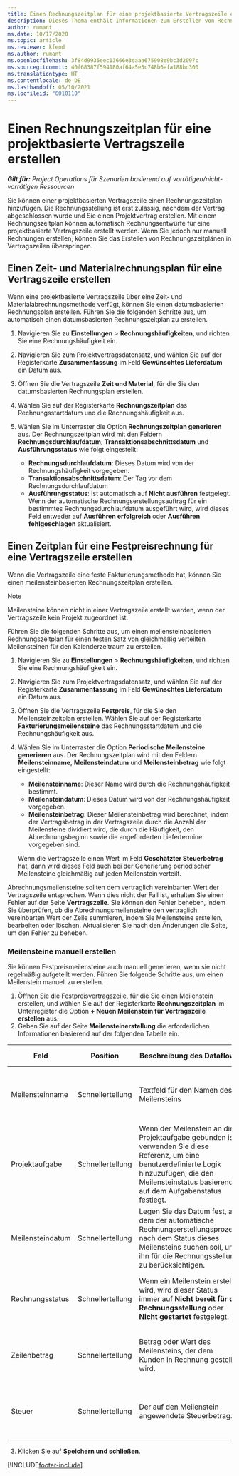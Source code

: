 ```yaml
---
title: Einen Rechnungszeitplan für eine projektbasierte Vertragszeile erstellen
description: Dieses Thema enthält Informationen zum Erstellen von Rechnungszeitplänen und Meilensteinen in Vertragszeilen.
author: rumant
ms.date: 10/17/2020
ms.topic: article
ms.reviewer: kfend
ms.author: rumant
ms.openlocfilehash: 3f84d9935eec13666e3eaaa675908e9bc3d2097c
ms.sourcegitcommit: 40f68387f594180af64a5e5c748b6efa188bd300
ms.translationtype: HT
ms.contentlocale: de-DE
ms.lasthandoff: 05/10/2021
ms.locfileid: "6010110"
---
```

# <a name="create-an-invoice-schedule-on-a-project-based-contract-line"></a>Einen Rechnungszeitplan für eine projektbasierte Vertragszeile erstellen 

_**Gilt für:** Project Operations für Szenarien basierend auf vorrätigen/nicht-vorrätigen Ressourcen_

Sie können einer projektbasierten Vertragszeile einen Rechnungszeitplan hinzufügen. Die Rechnungsstellung ist erst zulässig, nachdem der Vertrag abgeschlossen wurde und Sie einen Projektvertrag erstellen. Mit einem Rechnungszeitplan können automatisch Rechnungsentwürfe für eine projektbasierte Vertragszeile erstellt werden. Wenn Sie jedoch nur manuell Rechnungen erstellen, können Sie das Erstellen von Rechnungszeitplänen in Vertragszeilen überspringen.

## <a name="create-a-time-and-material-invoice-schedule-for-a-contract-line"></a>Einen Zeit‑ und Materialrechnungsplan für eine Vertragszeile erstellen

Wenn eine projektbasierte Vertragszeile über eine Zeit‑ und Materialabrechnungsmethode verfügt, können Sie einen datumsbasierten Rechnungsplan erstellen. Führen Sie die folgenden Schritte aus, um automatisch einen datumsbasierten Rechnungszeitplan zu erstellen.

1. Navigieren Sie zu **Einstellungen** > **Rechnungshäufigkeiten**, und richten Sie eine Rechnungshäufigkeit ein.
2. Navigieren Sie zum Projektvertragsdatensatz, und wählen Sie auf der Registerkarte **Zusammenfassung** im Feld **Gewünschtes Lieferdatum** ein Datum aus.
3. Öffnen Sie die Vertragszeile **Zeit und Material**, für die Sie den datumsbasierten Rechnungsplan erstellen. 
4. Wählen Sie auf der Registerkarte **Rechnungszeitplan** das Rechnungsstartdatum und die Rechnungshäufigkeit aus.
5. Wählen Sie im Unterraster die Option **Rechnungszeitplan generieren** aus. Der Rechnungszeitplan wird mit den Feldern **Rechnungsdurchlaufdatum**, **Transaktionsabschnittsdatum** und **Ausführungsstatus** wie folgt eingestellt:

    - **Rechnungsdurchlaufdatum**: Dieses Datum wird von der Rechnungshäufigkeit vorgegeben.
    - **Transaktionsabschnittsdatum**: Der Tag vor dem Rechnungsdurchlaufdatum
    - **Ausführungsstatus**: Ist automatisch auf **Nicht ausführen** festgelegt. Wenn der automatische Rechnungserstellungsauftrag für ein bestimmtes Rechnungsdurchlaufdatum ausgeführt wird, wird dieses Feld entweder auf **Ausführen erfolgreich** oder **Ausführen fehlgeschlagen** aktualisiert.

## <a name="create-a-fixed-price-invoice-schedule-for-a-contract-line"></a>Einen Zeitplan für eine Festpreisrechnung für eine Vertragszeile erstellen

Wenn die Vertragszeile eine feste Fakturierungsmethode hat, können Sie einen meilensteinbasierten Rechnungszeitplan erstellen. 

> [!NOTE]
> Meilensteine können nicht in einer Vertragszeile erstellt werden, wenn der Vertragszeile kein Projekt zugeordnet ist.

Führen Sie die folgenden Schritte aus, um einen meilensteinbasierten Rechnungszeitplan für einen festen Satz von gleichmäßig verteilten Meilensteinen für den Kalenderzeitraum zu erstellen.

1. Navigieren Sie zu **Einstellungen** > **Rechnungshäufigkeiten**, und richten Sie eine Rechnungshäufigkeit ein.
2. Navigieren Sie zum Projektvertragsdatensatz, und wählen Sie auf der Registerkarte **Zusammenfassung** im Feld **Gewünschtes Lieferdatum** ein Datum aus.
3. Öffnen Sie die Vertragszeile **Festpreis**, für die Sie den Meilensteinzeitplan erstellen. Wählen Sie auf der Registerkarte **Fakturierungsmeilensteine** das Rechnungsstartdatum und die Rechnungshäufigkeit aus. 
4. Wählen Sie im Unterraster die Option **Periodische Meilensteine generieren** aus. Der Rechnungszeitplan wird mit den Feldern **Meilensteinname**, **Meilensteindatum** und **Meilensteinbetrag** wie folgt eingestellt:

    - **Meilensteinname**: Dieser Name wird durch die Rechnungshäufigkeit bestimmt.
    - **Meilensteindatum**: Dieses Datum wird von der Rechnungshäufigkeit vorgegeben.
    - **Meilensteinbetrag**: Dieser Meilensteinbetrag wird berechnet, indem der Vertragsbetrag in der Vertragszeile durch die Anzahl der Meilensteine dividiert wird, die durch die Häufigkeit, den Abrechnungsbeginn sowie die angeforderten Liefertermine vorgegeben sind.

    Wenn die Vertragszeile einen Wert im Feld **Geschätzter Steuerbetrag** hat, dann wird dieses Feld auch bei der Generierung periodischer Meilensteine gleichmäßig auf jeden Meilenstein verteilt.

Abrechnungsmeilensteine sollten dem vertraglich vereinbarten Wert der Vertragszeile entsprechen. Wenn dies nicht der Fall ist, erhalten Sie einen Fehler auf der Seite **Vertragszeile**. Sie können den Fehler beheben, indem Sie überprüfen, ob die Abrechnungsmeilensteine den vertraglich vereinbarten Wert der Zeile summieren, indem Sie Meilensteine erstellen, bearbeiten oder löschen. Aktualisieren Sie nach den Änderungen die Seite, um den Fehler zu beheben.

### <a name="manually-create-milestones"></a>Meilensteine manuell erstellen

Sie können Festpreismeilensteine auch manuell generieren, wenn sie nicht regelmäßig aufgeteilt werden. Führen Sie folgende Schritte aus, um einen Meilenstein manuell zu erstellen.

1. Öffnen Sie die Festpreisvertragszeile, für die Sie einen Meilenstein erstellen, und wählen Sie auf der Registerkarte **Rechnungszeitplan** im Unterregister die Option **+ Neuen Meilenstein für Vertragszeile erstellen** aus. 
2. Geben Sie auf der Seite **Meilensteinerstellung** die erforderlichen Informationen basierend auf der folgenden Tabelle ein.

| Feld | Position | Beschreibung des Dataflows | Nachgelagerte Auswirkungen |
| --- | --- | --- | --- |
| Meilensteinname | Schnellertellung | Textfeld für den Namen des Meilensteins | Dies wird auf den Meilenstein der Projektvertragszeile und auf die Rechnung übertragen. |
| Projektaufgabe | Schnellertellung | Wenn der Meilenstein an die Projektaufgabe gebunden ist, verwenden Sie diese Referenz, um eine benutzerdefinierte Logik hinzuzufügen, die den Meilensteinstatus basierend auf dem Aufgabenstatus festlegt. | Die Anwendung hat keine nachgelagerten Auswirkungen dieser Referenz auf eine Aufgabe. |
| Meilensteindatum | Schnellertellung | Legen Sie das Datum fest, an dem der automatische Rechnungserstellungsprozess nach dem Status dieses Meilensteins suchen soll, um ihn für die Rechnungsstellung zu berücksichtigen. | Dies wird auf den Meilenstein der Projektvertragszeile und auf die Rechnung übertragen. |
| Rechnungsstatus | Schnellertellung | Wenn ein Meilenstein erstellt wird, wird dieser Status immer auf **Nicht bereit für die Rechnungsstellung** oder **Nicht gestartet** festgelegt. | Dies wird auf den Meilenstein der Projektvertragszeile und auf die Rechnung übertragen. |
| Zeilenbetrag | Schnellertellung | Betrag oder Wert des Meilensteins, der dem Kunden in Rechnung gestellt wird. | Dies wird auf den Meilenstein der Projektvertragszeile und auf die Rechnung übertragen. |
| Steuer | Schnellertellung | Der auf den Meilenstein angewendete Steuerbetrag. | Dies wird auf den Meilenstein der Projektvertragszeile und auf die Rechnung übertragen. |

3. Klicken Sie auf **Speichern und schließen**.


[!INCLUDE[footer-include](../includes/footer-banner.md)]